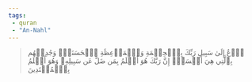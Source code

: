 ```yaml
---
tags: 
 - quran 
 - "An-Nahl"
---
```


> ٱدۡعُ إِلَىٰ سَبِيلِ رَبِّكَ بِٱلۡحِكۡمَةِ وَٱلۡمَوۡعِظَةِ ٱلۡحَسَنَةِۖ وَجَٰدِلۡهُم بِٱلَّتِي هِيَ أَحۡسَنُۚ إِنَّ رَبَّكَ هُوَ أَعۡلَمُ بِمَن ضَلَّ عَن سَبِيلِهِۦ وَهُوَ أَعۡلَمُ بِٱلۡمُهۡتَدِينَ
